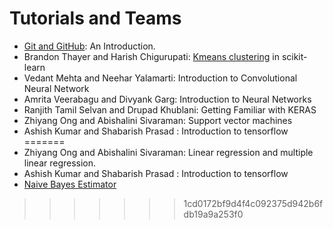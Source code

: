# Tutorials and Teams

* [Git and GitHub](tutorial_github.md): An Introduction.
* Brandon Thayer and Harish Chigurupati: [Kmeans clustering](http://scikit-learn.org/stable/modules/clustering.html) in scikit-learn
* Vedant Mehta and Neehar Yalamarti: Introduction to Convolutional Neural Network
* Amrita Veerabagu and Divyank Garg: Introduction to Neural Networks
* Ranjith Tamil Selvan and Drupad Khublani: Getting Familiar with KERAS
* Zhiyang Ong and Abishalini Sivaraman: Support vector machines
* Ashish Kumar and Shabarish Prasad : Introduction to tensorflow
=======
* Zhiyang Ong and Abishalini Sivaraman: Linear regression and multiple linear regression.
* Ashish Kumar and Shabarish Prasad : Introduction to tensorflow
* [Naive Bayes Estimator](tutorial_naivebayes.md)
>>>>>>> 1cd0172bf9d4f4c092375d942b6fdb19a9a253f0
